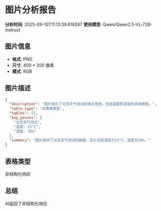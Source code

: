 # 图片分析报告
**分析时间**: 2025-09-10T11:13:39.619247
**使用模型**: Qwen/Qwen2.5-VL-72B-Instruct

## 图片信息
- **格式**: PNG
- **尺寸**: 400 × 200 像素
- **模式**: RGB

## 图片描述
```json
{
  "description": "图片显示了北京天气测试的相关信息，包括温度和湿度的具体数值。",
  "table_type": "非表格类型",
  "tables": [],
  "key_points": [
    "北京天气测试",
    "温度: 23°C",
    "湿度: 78%"
  ],
  "summary": "图片提供了北京天气测试的数据，显示当前温度为23°C，湿度为78%。"
}
```

## 表格类型
非结构化响应

## 总结
AI返回了非结构化响应
